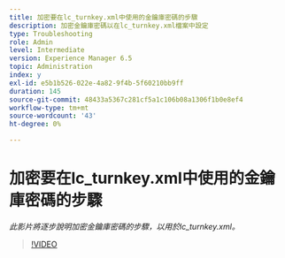 ```yaml
---
title: 加密要在lc_turnkey.xml中使用的金鑰庫密碼的步驟
description: 加密金鑰庫密碼以在lc_turnkey.xml檔案中設定
type: Troubleshooting
role: Admin
level: Intermediate
version: Experience Manager 6.5
topic: Administration
index: y
exl-id: e5b1b526-022e-4a82-9f4b-5f60210bb9ff
duration: 145
source-git-commit: 48433a5367c281cf5a1c106b08a1306f1b0e8ef4
workflow-type: tm+mt
source-wordcount: '43'
ht-degree: 0%

---
```


# 加密要在lc_turnkey.xml中使用的金鑰庫密碼的步驟

*此影片將逐步說明加密金鑰庫密碼的步驟，以用於lc_turnkey.xml。*

>[!VIDEO](https://video.tv.adobe.com/v/335538?quality=12&learn=on)
